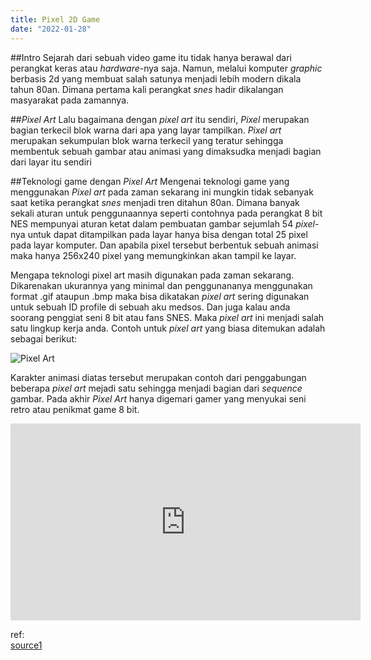 ```yaml
---
title: Pixel 2D Game
date: "2022-01-28"
---
```


##Intro
Sejarah dari sebuah video game itu tidak hanya berawal dari perangkat keras atau _hardware_-nya saja. Namun, melalui komputer _graphic_ berbasis 2d yang membuat salah satunya menjadi lebih modern dikala tahun 80an. Dimana pertama kali perangkat _snes_ hadir dikalangan masyarakat pada zamannya. 

##_Pixel Art_
Lalu bagaimana dengan _pixel art_ itu sendiri, _Pixel_ merupakan bagian terkecil blok warna dari apa yang layar tampilkan. _Pixel art_ merupakan sekumpulan blok warna terkecil yang teratur sehingga membentuk sebuah gambar atau animasi yang dimaksudka menjadi bagian dari layar itu sendiri

##Teknologi game dengan _Pixel Art_
Mengenai teknologi game yang menggunakan _Pixel art_ pada zaman sekarang ini mungkin tidak sebanyak saat ketika perangkat _snes_ menjadi tren ditahun 80an. Dimana banyak sekali aturan untuk penggunaannya seperti contohnya pada perangkat 8 bit NES mempunyai aturan ketat dalam pembuatan gambar sejumlah 54 _pixel_-nya untuk dapat ditampilkan pada layar hanya bisa dengan total 25 pixel pada layar komputer. Dan apabila pixel tersebut berbentuk sebuah animasi maka hanya 256x240 pixel yang memungkinkan akan tampil ke layar.

Mengapa teknologi pixel art masih digunakan pada zaman sekarang. Dikarenakan ukurannya yang minimal dan penggunananya menggunakan format .gif ataupun .bmp maka  bisa  dikatakan _pixel art_  sering digunakan untuk sebuah ID profile di sebuah aku medsos. 
Dan juga kalau anda soorang penggiat seni 8 bit atau fans SNES. Maka _pixel art_ ini menjadi salah satu lingkup kerja anda. Contoh untuk _pixel art_ yang biasa ditemukan adalah sebagai berikut:


![Pixel Art](https://2dwillneverdie.com/wp-content/themes/2DWillNeverDie/images/intro-4.gif)

Karakter animasi diatas tersebut  merupakan contoh dari penggabungan beberapa _pixel art_ mejadi satu sehingga menjadi bagian dari _sequence_ gambar. Pada akhir _Pixel Art_ hanya digemari gamer yang menyukai seni retro atau penikmat game 8 bit.  

<iframe width="560" height="315" src="https://www.youtube.com/embed/7mqAZ06dwKU" title="YouTube video player" frameborder="0" allow="accelerometer; autoplay; clipboard-write; encrypted-media; gyroscope; picture-in-picture" allowfullscreen></iframe>

ref:  
[source1](https://2dwillneverdie.com/intro/)
